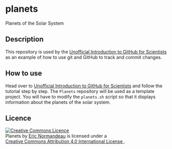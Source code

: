 # planets

Planets of the Solar System

## Description

This repository is used by the 
<a href="http://github.com/enormandeau/github_tutorial" target="_blank">
Unofficial Introduction to GitHub for Scientists</a>
as an example of how to
use git and GitHub to track and commit changes.

## How to use

Head over to
<a href="http://github.com/enormandeau/github_tutorial" target="_blank">
Unofficial Introduction to GitHub for Scientists</a>
and follow the tutorial step by step. The `Planets` repository will be used as
a template project. You will have to modify the `planets.sh` script so that it
displays information about the planets of the solar system.

## Licence

<a rel="license" href="http://creativecommons.org/licenses/by/4.0/"><img
  alt="Creative Commons Licence" style="border-width:0"
  src="https://i.creativecommons.org/l/by/4.0/88x31.png" /></a><br/><span
  xmlns:dct="http://purl.org/dc/terms/" href="http://purl.org/dc/dcmitype/Text"
  property="dct:title" rel="dct:type">Planets</span> by <a
  xmlns:cc="http://creativecommons.org/ns#"
  href="https://github.com/enormandeau/planets"
  property="cc:attributionName" rel="cc:attributionURL">Eric Normandeau</a> is
  licensed under a <br/><a rel="license"
  href="http://creativecommons.org/licenses/by/4.0/">Creative Commons Attribution
  4.0 International License
  </a>.
